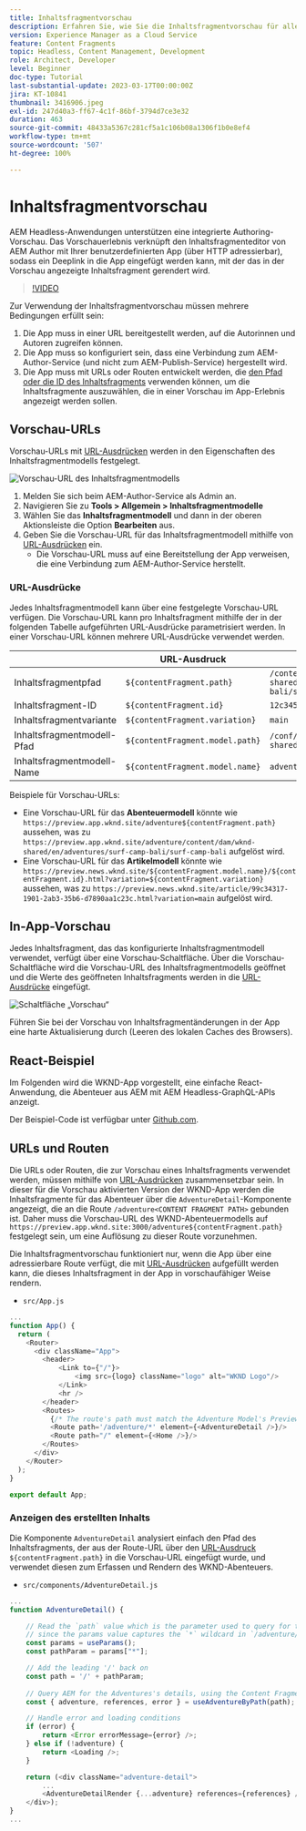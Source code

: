 ```yaml
---
title: Inhaltsfragmentvorschau
description: Erfahren Sie, wie Sie die Inhaltsfragmentvorschau für alle Autorinnen und Autoren verwenden können, um schnell zu sehen, wie sich Inhaltsänderungen auf Ihre AEM Headless-Erlebnisse auswirken.
version: Experience Manager as a Cloud Service
feature: Content Fragments
topic: Headless, Content Management, Development
role: Architect, Developer
level: Beginner
doc-type: Tutorial
last-substantial-update: 2023-03-17T00:00:00Z
jira: KT-10841
thumbnail: 3416906.jpeg
exl-id: 247d40a3-ff67-4c1f-86bf-3794d7ce3e32
duration: 463
source-git-commit: 48433a5367c281cf5a1c106b08a1306f1b0e8ef4
workflow-type: tm+mt
source-wordcount: '507'
ht-degree: 100%

---
```


# Inhaltsfragmentvorschau

AEM Headless-Anwendungen unterstützen eine integrierte Authoring-Vorschau. Das Vorschauerlebnis verknüpft den Inhaltsfragmenteditor von AEM Author mit Ihrer benutzerdefinierten App (über HTTP adressierbar), sodass ein Deeplink in die App eingefügt werden kann, mit der das in der Vorschau angezeigte Inhaltsfragment gerendert wird.

>[!VIDEO](https://video.tv.adobe.com/v/3416906?quality=12&learn=on)

Zur Verwendung der Inhaltsfragmentvorschau müssen mehrere Bedingungen erfüllt sein:

1. Die App muss in einer URL bereitgestellt werden, auf die Autorinnen und Autoren zugreifen können.
1. Die App muss so konfiguriert sein, dass eine Verbindung zum AEM-Author-Service (und nicht zum AEM-Publish-Service) hergestellt wird.
1. Die App muss mit URLs oder Routen entwickelt werden, die [den Pfad oder die ID des Inhaltsfragments](#url-expressions) verwenden können, um die Inhaltsfragmente auszuwählen, die in einer Vorschau im App-Erlebnis angezeigt werden sollen.

## Vorschau-URLs

Vorschau-URLs mit [URL-Ausdrücken](#url-expressions) werden in den Eigenschaften des Inhaltsfragmentmodells festgelegt.

![Vorschau-URL des Inhaltsfragmentmodells](./assets/preview/cf-model-preview-url.png)

1. Melden Sie sich beim AEM-Author-Service als Admin an.
1. Navigieren Sie zu __Tools > Allgemein > Inhaltsfragmentmodelle__
1. Wählen Sie das __Inhaltsfragmentmodell__ und dann in der oberen Aktionsleiste die Option __Bearbeiten__ aus.
1. Geben Sie die Vorschau-URL für das Inhaltsfragmentmodell mithilfe von [URL-Ausdrücken](#url-expressions) ein.
   + Die Vorschau-URL muss auf eine Bereitstellung der App verweisen, die eine Verbindung zum AEM-Author-Service herstellt.

### URL-Ausdrücke

Jedes Inhaltsfragmentmodell kann über eine festgelegte Vorschau-URL verfügen. Die Vorschau-URL kann pro Inhaltsfragment mithilfe der in der folgenden Tabelle aufgeführten URL-Ausdrücke parametrisiert werden. In einer Vorschau-URL können mehrere URL-Ausdrücke verwendet werden.

|                                         | URL-Ausdruck | Wert |
| --------------------------------------- | ----------------------------------- | ----------- |
| Inhaltsfragmentpfad | `${contentFragment.path}` | `/content/dam/wknd-shared/en/adventures/surf-camp-bali/surf-camp-bali` |
| Inhaltsfragment-ID | `${contentFragment.id}` | `12c34567-8901-2aa3-45b6-d7890aa1c23c` |
| Inhaltsfragmentvariante | `${contentFragment.variation}` | `main` |
| Inhaltsfragmentmodell-Pfad | `${contentFragment.model.path}` | `/conf/wknd-shared/settings/dam/cfm/models/adventure` |
| Inhaltsfragmentmodell-Name | `${contentFragment.model.name}` | `adventure` |

Beispiele für Vorschau-URLs:

+ Eine Vorschau-URL für das __Abenteuermodell__ könnte wie `https://preview.app.wknd.site/adventure${contentFragment.path}` aussehen, was zu `https://preview.app.wknd.site/adventure/content/dam/wknd-shared/en/adventures/surf-camp-bali/surf-camp-bali` aufgelöst wird.
+ Eine Vorschau-URL für das __Artikelmodell__ könnte wie `https://preview.news.wknd.site/${contentFragment.model.name}/${contentFragment.id}.html?variation=${contentFragment.variation}` aussehen, was zu `https://preview.news.wknd.site/article/99c34317-1901-2ab3-35b6-d7890aa1c23c.html?variation=main` aufgelöst wird.

## In-App-Vorschau

Jedes Inhaltsfragment, das das konfigurierte Inhaltsfragmentmodell verwendet, verfügt über eine Vorschau-Schaltfläche. Über die Vorschau-Schaltfläche wird die Vorschau-URL des Inhaltsfragmentmodells geöffnet und die Werte des geöffneten Inhaltsfragments werden in die [URL-Ausdrücke](#url-expressions) eingefügt.

![Schaltfläche „Vorschau“](./assets/preview/preview-button.png)

Führen Sie bei der Vorschau von Inhaltsfragmentänderungen in der App eine harte Aktualisierung durch (Leeren des lokalen Caches des Browsers).

## React-Beispiel

Im Folgenden wird die WKND-App vorgestellt, eine einfache React-Anwendung, die Abenteuer aus AEM mit AEM Headless-GraphQL-APIs anzeigt.

Der Beispiel-Code ist verfügbar unter [Github.com](https://github.com/adobe/aem-guides-wknd-graphql/tree/main/preview-tutorial).

## URLs und Routen

Die URLs oder Routen, die zur Vorschau eines Inhaltsfragments verwendet werden, müssen mithilfe von [URL-Ausdrücken](#url-expressions) zusammensetzbar sein. In dieser für die Vorschau aktivierten Version der WKND-App werden die Inhaltsfragmente für das Abenteuer über die `AdventureDetail`-Komponente angezeigt, die an die Route `/adventure<CONTENT FRAGMENT PATH>` gebunden ist. Daher muss die Vorschau-URL des WKND-Abenteuermodells auf `https://preview.app.wknd.site:3000/adventure${contentFragment.path}` festgelegt sein, um eine Auflösung zu dieser Route vorzunehmen.

Die Inhaltsfragmentvorschau funktioniert nur, wenn die App über eine adressierbare Route verfügt, die mit [URL-Ausdrücken](#url-expressions) aufgefüllt werden kann, die dieses Inhaltsfragment in der App in vorschaufähiger Weise rendern.

+ `src/App.js`

```javascript
...
function App() {
  return (
    <Router>
      <div className="App">
        <header>
            <Link to={"/"}>
                <img src={logo} className="logo" alt="WKND Logo"/>
            </Link>        
            <hr />
        </header>
        <Routes>
          {/* The route's path must match the Adventure Model's Preview URL expression. In React since the path has `/` you must use wildcards to match instead of the usual `:path` */}
          <Route path='/adventure/*' element={<AdventureDetail />}/>
          <Route path="/" element={<Home />}/>
        </Routes>
      </div>
    </Router>
  );
}

export default App;
```

### Anzeigen des erstellten Inhalts

Die Komponente `AdventureDetail` analysiert einfach den Pfad des Inhaltsfragments, der aus der Route-URL über den [URL-Ausdruck](#url-expressions) `${contentFragment.path}` in die Vorschau-URL eingefügt wurde, und verwendet diesen zum Erfassen und Rendern des WKND-Abenteuers.

+ `src/components/AdventureDetail.js`

```javascript
...
function AdventureDetail() {

    // Read the `path` value which is the parameter used to query for the adventure's details
    // since the params value captures the `*` wildcard in `/adventure/*`, or everything after the first `/` in the Content Fragment path.
    const params = useParams();
    const pathParam = params["*"];

    // Add the leading '/' back on 
    const path = '/' + pathParam;
    
    // Query AEM for the Adventures's details, using the Content Fragment's `path`
    const { adventure, references, error } = useAdventureByPath(path);

    // Handle error and loading conditions
    if (error) {
        return <Error errorMessage={error} />;
    } else if (!adventure) {
        return <Loading />;
    }

    return (<div className="adventure-detail">
        ...
        <AdventureDetailRender {...adventure} references={references} />
    </div>);
}
...
```
